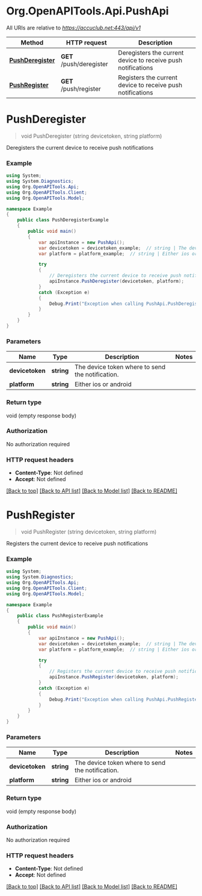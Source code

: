 # Org.OpenAPITools.Api.PushApi

All URIs are relative to *https://accuclub.net:443/api/v1*

Method | HTTP request | Description
------------- | ------------- | -------------
[**PushDeregister**](PushApi.md#pushderegister) | **GET** /push/deregister | Deregisters the current device to receive push notifications
[**PushRegister**](PushApi.md#pushregister) | **GET** /push/register | Registers the current device to receive push notifications


<a name="pushderegister"></a>
# **PushDeregister**
> void PushDeregister (string devicetoken, string platform)

Deregisters the current device to receive push notifications

### Example
```csharp
using System;
using System.Diagnostics;
using Org.OpenAPITools.Api;
using Org.OpenAPITools.Client;
using Org.OpenAPITools.Model;

namespace Example
{
    public class PushDeregisterExample
    {
        public void main()
        {
            var apiInstance = new PushApi();
            var devicetoken = devicetoken_example;  // string | The device token where to send the notification.
            var platform = platform_example;  // string | Either ios or android

            try
            {
                // Deregisters the current device to receive push notifications
                apiInstance.PushDeregister(devicetoken, platform);
            }
            catch (Exception e)
            {
                Debug.Print("Exception when calling PushApi.PushDeregister: " + e.Message );
            }
        }
    }
}
```

### Parameters

Name | Type | Description  | Notes
------------- | ------------- | ------------- | -------------
 **devicetoken** | **string**| The device token where to send the notification. | 
 **platform** | **string**| Either ios or android | 

### Return type

void (empty response body)

### Authorization

No authorization required

### HTTP request headers

 - **Content-Type**: Not defined
 - **Accept**: Not defined

[[Back to top]](#) [[Back to API list]](../README.md#documentation-for-api-endpoints) [[Back to Model list]](../README.md#documentation-for-models) [[Back to README]](../README.md)

<a name="pushregister"></a>
# **PushRegister**
> void PushRegister (string devicetoken, string platform)

Registers the current device to receive push notifications

### Example
```csharp
using System;
using System.Diagnostics;
using Org.OpenAPITools.Api;
using Org.OpenAPITools.Client;
using Org.OpenAPITools.Model;

namespace Example
{
    public class PushRegisterExample
    {
        public void main()
        {
            var apiInstance = new PushApi();
            var devicetoken = devicetoken_example;  // string | The device token where to send the notification.
            var platform = platform_example;  // string | Either ios or android

            try
            {
                // Registers the current device to receive push notifications
                apiInstance.PushRegister(devicetoken, platform);
            }
            catch (Exception e)
            {
                Debug.Print("Exception when calling PushApi.PushRegister: " + e.Message );
            }
        }
    }
}
```

### Parameters

Name | Type | Description  | Notes
------------- | ------------- | ------------- | -------------
 **devicetoken** | **string**| The device token where to send the notification. | 
 **platform** | **string**| Either ios or android | 

### Return type

void (empty response body)

### Authorization

No authorization required

### HTTP request headers

 - **Content-Type**: Not defined
 - **Accept**: Not defined

[[Back to top]](#) [[Back to API list]](../README.md#documentation-for-api-endpoints) [[Back to Model list]](../README.md#documentation-for-models) [[Back to README]](../README.md)

